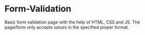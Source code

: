 # Form-Validation
Basic form validation page with the help of HTML, CSS and JS.
The page/form only accepts values in the specified proper format.
